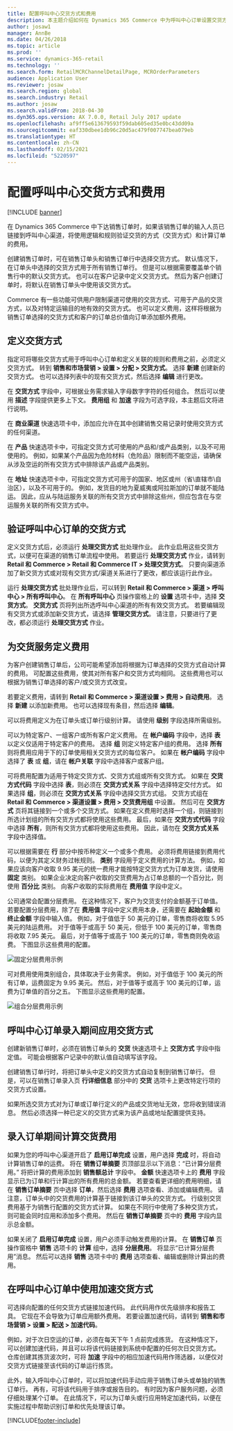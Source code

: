 ```yaml
---
title: 配置呼叫中心交货方式和费用
description: 本主题介绍如何在 Dynamics 365 Commerce 中为呼叫中心订单设置交货方式和费用。
author: josaw1
manager: AnnBe
ms.date: 04/26/2018
ms.topic: article
ms.prod: ''
ms.service: dynamics-365-retail
ms.technology: ''
ms.search.form: RetailMCRChannelDetailPage, MCROrderParameters
audience: Application User
ms.reviewer: josaw
ms.search.region: global
ms.search.industry: Retail
ms.author: josaw
ms.search.validFrom: 2018-04-30
ms.dyn365.ops.version: AX 7.0.0, Retail July 2017 update
ms.openlocfilehash: af9ff5e613679593f59dab605ed35e0bc43dd09a
ms.sourcegitcommit: eaf330dbee1db96c20d5ac479f007747bea079eb
ms.translationtype: HT
ms.contentlocale: zh-CN
ms.lasthandoff: 02/15/2021
ms.locfileid: "5220597"
---
```

# <a name="configure-call-center-delivery-modes-and-charges"></a>配置呼叫中心交货方式和费用

[!INCLUDE [banner](includes/banner.md)]

在 Dynamics 365 Commerce 中下达销售订单时，如果该销售订单的输入人员已链接到呼叫中心渠道，将使用逻辑和规则验证交货的方式（交货方式）和计算订单的费用。

创建销售订单时，可在销售订单头和销售订单行中选择交货方式。 默认情况下，在订单头中选择的交货方式用于所有销售订单行。 但是可以根据需要覆盖单个销售行中的默认交货方式。 也可以在客户记录中定义交货方式。 然后为客户创建订单时，将默认在销售订单头中使用该交货方式。

Commerce 有一些功能可供用户限制渠道可使用的交货方式、可用于产品的交货方式，以及对特定运输目的地有效的交货方式。 也可以定义费用，这样将根据为销售订单选择的交货方式和客户的订单总价值向订单添加额外费用。

## <a name="define-delivery-modes"></a>定义交货方式

指定可将哪些交货方式用于呼叫中心订单和定义关联的规则和费用之前，必须定义交货方式。 转到 **销售和市场营销 \> 设置 \> 分配 \> 交货方式**。 选择 **新建** 创建新的交货方式。 也可以选择列表中的现有交货方式，然后选择 **编辑** 进行更改。

在 **交货方式** 字段中，可根据业务需求输入字母数字字符的任何组合。 然后可以使用 **描述** 字段提供更多上下文。 **费用组** 和 **加速** 字段为可选字段，本主题后文将进行说明。

在 **商业渠道** 快速选项卡中，添加应允许在其中创建销售交易记录时使用交货方式的任何渠道。

在 **产品** 快速选项卡中，可指定交货方式可使用的产品和/或产品类别，以及不可用使用的。 例如，如果某个产品因为危险材料（危险品）限制而不能空运，请确保从涉及空运的所有交货方式中排除该产品或产品类别。

在 **地址** 快速选项卡中，可指定交货方式可用于的国家、地区或州（省\直辖市\自治区），以及不可用于的。 例如，发货目的地为夏威夷或阿拉斯加的订单就不能陆运。 因此，应从与陆运服务关联的所有交货方式中排除这些州，但应包含在与空运服务关联的所有交货方式中。

## <a name="validate-delivery-modes-for-a-call-center-order"></a>验证呼叫中心订单的交货方式

定义交货方式后，必须运行 **处理交货方式** 批处理作业。 此作业启用这些交货方式，以便可在渠道的销售订单流程中使用。 若要运行 **处理交货方式** 作业，请转到 **Retail 和 Commerce \> Retail 和 Commerce IT \> 处理交货方式**。 只要向渠道添加了新交货方式或对现有交货方式/渠道关系进行了更改，都应该运行此作业。

运行 **处理交货方式** 批处理作业后，可以转到 **Retail 和 Commerce \> 渠道 \> 呼叫中心 \> 所有呼叫中心**。 在 **所有呼叫中心** 页操作窗格上的 **设置** 选项卡中，选择 **交货方式**。 **交货方式** 页将列出所选呼叫中心渠道的所有有效交货方式。 若要编辑现有交货方式或添加新交货方式，请选择 **管理交货方式**。 请注意，只要进行了更改，都必须运行 **处理交货方式** 作业。

## <a name="define-charges-for-delivery-services"></a>为交货服务定义费用

为客户创建销售订单后，公司可能希望添加将根据为订单选择的交货方式自动计算的费用。 可配置这些费用，使其对所有客户和交货方式均相同。 这些费用也可以根据为销售订单选择的客户/或交货方式改变。

若要定义费用，请转到 **Retail 和 Commerce \> 渠道设置 \> 费用 \> 自动费用**。 选择 **新建** 以添加新费用。 也可以选择现有条目，然后选择 **编辑**。

可以将费用定义为在订单头或订单行级别计算。 请使用 **级别** 字段选择所需级别。

可以为特定客户、一组客户或所有客户定义费用。 在 **帐户编码** 字段中，选择 **表** 以定义仅适用于特定客户的费用。 选择 **组** 则定义特定客户组的费用。 选择 **所有** 则将费用应用于下的订单使用相关交货方式的每位客户。 如果在 **帐户编码** 字段中选择了 **表** 或 **组**，请在 **帐户关联** 字段中选择客户或客户组。

可将费用配置为适用于特定交货方式、交货方式组或所有交货方式。 如果在 **交货方式代码** 字段中选择 **表**，则必须在 **交货方式关系** 字段中选择特定交付方式。 如果选择 **组**，则必须在 **交货方式关系** 字段中选择交货方式组。 交货方式组在 **Retail 和 Commerce \> 渠道设置 \> 费用 \> 交货费用组** 中设置。 然后可在 **交货方式** 页将其链接到一个或多个交货方式。 如果在定义费用时选择一个组，则链接到所选计划组的所有交货方式都将使用这些费用。 最后，如果在 **交货方式代码** 字段中选择 **所有**，则所有交货方式都将使用这些费用。 因此，请勿在 **交货方式关系** 字段中选择值。

可以根据需要在 **行** 部分中按币种定义一个或多个费用。 必须将费用链接到费用代码，以便为其定义财务过帐规则。 **类别** 字段用于定义费用的计算方法。 例如，如果应该向客户收取 9.95 美元的统一费用才能按特定交货方式为订单发货，请使用 **固定** 类别。 如果企业决定向客户收取的交货费用为占订单总额的一个百分比，则使用 **百分比** 类别。 向客户收取的实际费用在 **费用值** 字段中定义。

公司通常会配置分层费用。 在这种情况下，客户为交货支付的金额基于订单值。 若要配置分层费用，除了在 **费用值** 字段中定义费用本身，还需要在 **起始金额** 和 **终止金额** 字段中输入值。 例如，对于值低于 50 美元的订单，零售商将收取 5.95 美元的陆运费用。 对于值等于或高于 50 美元，但低于 100 美元的订单，零售商将收取 7.95 美元。 最后，对于值等于或高于 100 美元的订单，零售商则免收运费。 下图显示这些费用的配置。

![固定分层费用示例](media/fixedtieredcharges.png)

可对费用使用类别组合，具体取决于业务需求。 例如，对于值低于 100 美元的所有订单，运费固定为 9.95 美元。 然后，对于值等于或高于 100 美元的订单，运费为订单值的百分之五。 下图显示这些费用的配置。

![组合分层费用示例](media/mixedtieredcharges.png)

## <a name="apply-delivery-modes-during-order-entry-in-a-call-center"></a>呼叫中心订单录入期间应用交货方式

创建新销售订单时，必须在销售订单头的 **交货** 快速选项卡上 **交货方式** 字段中指定值。 可能会根据客户记录中的默认值自动填写该字段。

创建销售订单行时，将把订单头中定义的交货方式自动复制到销售订单行。 但是，可以在销售订单录入页 **行详细信息** 部分中的 **交货** 选项卡上更改特定行项的交货方式设置。

如果所选交货方式对为订单或订单行定义的产品或交货地址无效，您将收到错误消息。 然后必须选择一种已定义的交货方式来为该产品或地址配置提供支持。

## <a name="calculation-of-delivery-charges-during-entry-of-order"></a>录入订单期间计算交货费用

如果为您的呼叫中心渠道开启了 **启用订单完成** 设置，用户选择 **完成** 时，将自动计算销售订单的运费。 将在 **销售订单摘要** 页顶部显示以下消息：“已计算分层费用。” 将把计算的费用添加到 **销售额总计** 字段中。 **金额** 快速选项卡上的 **费用** 字段显示已为订单和行计算出的所有费用的总金额。 若要查看更详细的费用明细，请在 **销售订单摘要** 页中选择 **订单**，然后选择 **费用** 选项查看、添加或编辑费用。 请注意，订单头中的交货费用的计算基于链接到该订单头的交货方式。 行级别交货费用基于为销售行配置的交货方式计算。 如果在不同行中使用了多种交货方式，则可能会同时应用和添加多个费用。 然后在 **销售订单摘要** 页中的 **费用** 字段内显示总金额。

如果关闭了 **启用订单完成** 设置，用户必须手动触发费用的计算。 在 **销售订单** 页操作窗格中 **销售** 选项卡的 **计算** 组中，选择 **分层费用**。 将显示“已计算分层费用”消息。 然后可以选择 **销售** 选项卡中的 **费用** 选项查看、编辑或删除计算出的费用。

## <a name="use-expedited-delivery-modes-on-call-center-orders"></a>在呼叫中心订单中使用加速交货方式

可选择向配置的任何交货方式链接加速代码。 此代码用作优先级排序和报告工具。 它现在不会导致为订单应用额外费用。 若要设置加速代码，请转到 **销售和市场营销 \> 设置 \> 配送 \> 加速代码**。

例如，对于次日空运的订单，必须在每天下午 1 点前完成拣货。 在这种情况下，可以创建加速代码，并且可以将该代码链接到系统中配置的任何次日交货方式。 仓库创建其拣货波次时，可将 **加速** 字段中的相应加速代码用作筛选器，以便仅对交货方式链接至该代码的订单运行拣货。

此外，输入呼叫中心订单时，可以将加速代码手动应用于销售订单头或单独的销售订单行。 再有，可将该代码用于排序或报告目的。 有时因为客户服务问题，必须仔细处理某个订单。 在此情况下，可以为订单头或行应用特定加速代码，以便在实施过程中帮助识别订单和优先处理该订单。


[!INCLUDE[footer-include](../includes/footer-banner.md)]